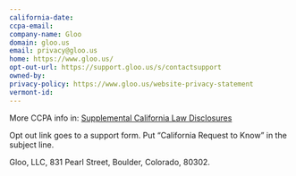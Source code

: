 ```yaml
---
california-date: 
ccpa-email: 
company-name: Gloo
domain: gloo.us
email: privacy@gloo.us
home: https://www.gloo.us/
opt-out-url: https://support.gloo.us/s/contactsupport
owned-by: 
privacy-policy: https://www.gloo.us/website-privacy-statement
vermont-id: 
---
```


More CCPA info in: [Supplemental California Law Disclosures](https://www.gloo.us/supplemental-california-law-disclosures)

Opt out link goes to a support form. Put  “California Request to Know” in the subject line.

Gloo, LLC, 831 Pearl Street, Boulder, Colorado, 80302.


